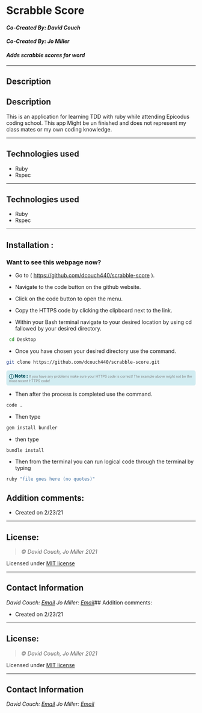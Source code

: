 # Scrabble Score
#### *Co-Created By: David Couch*
#### *Co-Created By: Jo Miller*
#### *Adds scrabble scores for word*
* * * 

## Description  
## Description
This is an application for learning TDD with ruby while attending Epicodus coding school. This app Might be un finished and does not represent my class mates or my own coding knowledge.
* * *

## Technologies used
* Ruby
* Rspec

* * *

## Technologies used
* Ruby
* Rspec
* * *


## Installation : 
### Want to see this webpage now?


* Go to ( https://github.com/dcouch440/scrabble-score ).

*  Navigate to the code button on the github website.

* Click on the code button to open the menu.


- Copy the HTTPS code by clicking the clipboard next to the link.

- Within your Bash terminal navigate to your desired location by using cd fallowed by your desired directory.
```bash
 cd Desktop
``` 

- Once you have chosen your desired directory use the command.
```bash 
git clone https://github.com/dcouch440/scrabble-score.git
```

<div 
  style="
    background-color: #d1ecf1; 
    color: grey; padding: 6px; 
    font-size: 9px; 
    border-radius: 5px; 
    border: 1px solid #d4ecf1; 
    margin-bottom: 12px"
> 
  <span 
    style="
      font-size: 12px; 
      font-weight: 600; 
      color: #0c5460;"
  >
    ⓘ
  </span>
  <span 
    style="
      font-size: 12px; 
      font-weight: 900; 
      color: #0c5460;
      margin-bottom: 24px"
  >
    Note : 
  </span> 
  If you have any problems make sure your HTTPS code is correct! The example above might not be the most recent HTTPS code!
</div>


* Then after the process is completed use the command.

``` bash
code .
```

* Then type

``` bash
gem install bundler
```
* then type

``` bash
bundle install
```
* Then from the terminal you can run logical code through the terminal by typing
```bash
ruby "file goes here (no quotes)"
```

## Addition comments:
* Created on 2/23/21


* * *

## License:
> *&copy; David Couch, Jo Miller 2021*

Licensed under [MIT license](https://mit-license.org/)

* * *

## Contact Information
_David Couch: [Email](dcouch440@gmail.com)_
_Jo Miller: [Email](joannadawnmiller@gmail.com)_## Addition comments:
* Created on 2/23/21


* * *

## License:
> *&copy; David Couch, Jo Miller 2021*

Licensed under [MIT license](https://mit-license.org/)

* * *

## Contact Information
_David Couch: [Email](dcouch440@gmail.com)_
_Jo Miller: [Email](joannadawnmiller@gmail.com)_